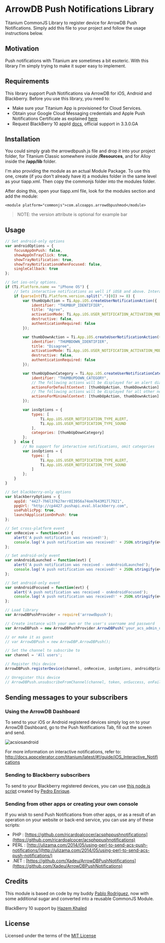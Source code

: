 # ArrowDB Push Notifications Library

Titanium CommonJS Library to register device for ArrowDB Push Notifications. Simply add this file to your project and follow the usage instructions below.

## Motivation
Push notifications with Titanium are sometimes a bit esoteric. With this library I'm simply trying to make it super easy to implement.

## Requirements
This library support Push Notifications via ArrowDB for iOS, Android and Blackberry. Before you use this library, you need to:

* Make sure your Titanium App is provisioned for Cloud Services.
* Obtain your Google Cloud Messaging credentials and Apple Push Notifications Certificate as explained [here](http://docs.appcelerator.com/titanium/3.0/#!/guide/Push_Notifications)
* Request BlackBerry 10 appId [docs](https://gist.github.com/pec1985/8ad59783cd5b4adc45a2), official support in 3.3.0.GA

## Installation
You could simply grab the arrowdbpush.js file and drop it into your project folder, for Titanium Classic somewhere inside **/Resources**, and for Alloy inside the **/app/lib** folder.

I'm also providing the module as an actual Module Package. To use this one, create (if you don't already have it) a modules folder in the same level as your tiapp.xml. Then copy the commonjs folder into the modules folder.

After doing this, open your tiapp.xml file, look for the modules section and add the module:

	<module platform="commonjs">com.alcoapps.arrowdbpushmod</module>

> NOTE: the version attribute is optional for example <module platform="foo" version="1.0.x">bar</module>

## Usage

```js
// Set android-only options
var androidOptions = {
    focusAppOnPush: false,
    showAppOnTrayClick: true,
    showTrayNotification: true,
    showTrayNotificationsWhenFocused: false,
    singleCallback: true
};

// Set ios-only options.
if (Ti.Platform.name == "iPhone OS") {
    // Sets interactive notifications as well if iOS8 and above. Interactive notifications is optional.
    if (parseInt(Ti.Platform.version.split(".")[0]) >= 8) {
        var thumbUpAction = Ti.App.iOS.createUserNotificationAction({
            identifier: "THUMBUP_IDENTIFIER",
            title: "Agree",
            activationMode: Ti.App.iOS.USER_NOTIFICATION_ACTIVATION_MODE_BACKGROUND,
            destructive: false,
            authenticationRequired: false
        });

        var thumbDownAction = Ti.App.iOS.createUserNotificationAction({
            identifier: "THUMBDOWN_IDENTIFIER",
            title: "Disagree",
            activationMode: Ti.App.iOS.USER_NOTIFICATION_ACTIVATION_MODE_BACKGROUND,
            destructive: false,
            authenticationRequired: false
        });

        var thumbUpDownCategory = Ti.App.iOS.createUserNotificationCategory({
            identifier: "THUMBUPDOWN_CATEGORY",
 	        // The following actions will be displayed for an alert dialog
            actionsForDefaultContext: [thumbUpAction, thumbDownAction],
            // The following actions will be displayed for all other notifications
            actionsForMinimalContext: [thumbUpAction, thumbDownAction]
        });

        var iosOptions = {
            types: [
                Ti.App.iOS.USER_NOTIFICATION_TYPE_ALERT,
                Ti.App.iOS.USER_NOTIFICATION_TYPE_SOUND
            ],
            categories: [thumbUpDownCategory]
        };
    }  else {
        // No support for interactive notifications, omit categories
        var iosOptions = {
            types: [
                Ti.App.iOS.USER_NOTIFICATION_TYPE_ALERT,
                Ti.App.iOS.USER_NOTIFICATION_TYPE_SOUND
            ]
        };  
    }
}

// Set blackberry-only options
var blackberryOptions = {
    appId: "4427-7h6l37627mrr0I3956a74om7643M17l7921",
    ppgUrl: "http://cp4427.pushapi.eval.blackberry.com",
    usePublicPpg: true,
    launchApplicationOnPush: true
};

// Set cross-platform event
var onReceive = function(evt) {
    alert('A push notification was received!');
    console.log('A push notification was received!' + JSON.stringify(evt));
};

// Set android-only event
var onAndroidLaunched = function(evt) {
    alert('A push notification was received - onAndroidLaunched');
    console.log('A push notification was received!' + JSON.stringify(evt));
};

// Set android-only event
var onAndroidFocused = function(evt) {
    alert('A push notification was received - onAndroidFocused');
    console.log('A push notification was received!' + JSON.stringify(evt));
};

// Load library
var ArrowDBPushProvider = require('arrowdbpush');

// Create instance with your own or the user's username and password
var ArrowDBPush = new ArrowDBPushProvider.ArrowDBPush('your_acs_admin_uid','your_acs_admin_pwd');

// or make it as guest
// var ArrowDBPush = new ArrowDBP.ArrowDBPush();

// Set the channel to subscribe to
var channel = 'All users';

// Register this device
ArrowDBPush.registerDevice(channel, onReceive, iosOptions, androidOptions, blackberryOptions, onAndroidFocused, onAndroidLaunched);

// Unregister this device
// ArrowDBPush.unsubscribeFromChannel(channel, token, onSuccess, onFail);
```

## Sending messages to your subscribers

### Using the ArrowDB Dashboard

To send to your iOS or Android registered devices simply log on to your ArrowDB Dashboard, go to the Push Notifications Tab, fill out the screen and send.

![acsiosandroid](http://s27.postimg.org/5ixtazxwz/Screen_Shot_2014_03_31_at_11_51_28_AM.png)

For more information on interactive notifications, refer to:
http://docs.appcelerator.com/titanium/latest/#!/guide/iOS_Interactive_Notifications

### Sending to Blackberry subscribers

To send to your Blackberry registered devices, you can use [this node.js script](https://github.com/pec1985/BB10-Push-Server) created by [Pedro Enrique](https://github.com/pec1985).

### Sending from other apps or creating your own console

If you wish to send Push Notifications from other apps, or as a result of an operation on your website or back-end service, you can use any of these scripts:

* PHP : [https://github.com/ricardoalcocer/acsphppushnotifications](https://github.com/ricardoalcocer/acsphppushnotifications)
* PERL : [http://ulizama.com/2014/05/using-perl-to-send-acs-push-notifications/](http://ulizama.com/2014/05/using-perl-to-send-acs-push-notifications/)
* .NET : [https://github.com/Xadeu/ArrowDBPushNotifications](https://github.com/Xadeu/ArrowDBPushNotifications)

## Credits
This module is based on code by my buddy [Pablo Rodríguez](https://github.com/pablorr18), now with some additional sugar and converted into a reusable CommonJS Module.

BlackBerry 10 support by [Hazem Khaled](http://github.com/hazemkhaled)

## License
Licensed under the terms of the [MIT License](alco.mit-license.org)
